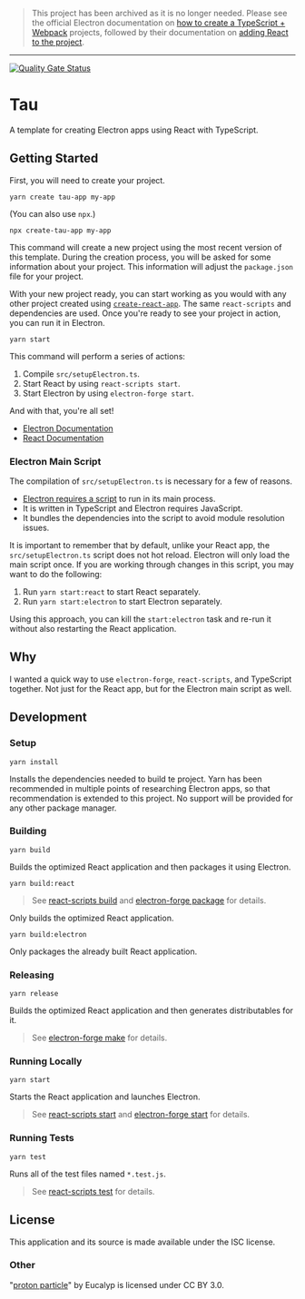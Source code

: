> This project has been archived as it is no longer needed. Please see the official Electron documentation on [how to create a TypeScript + Webpack](https://www.electronforge.io/templates/typescript-+-webpack-template) projects, followed by their documentation on [adding React to the project](https://www.electronforge.io/guides/framework-integration/react-with-typescript).
---
[![Quality Gate Status](https://sonarcloud.io/api/project_badges/measure?project=kherge_js.tau&metric=alert_status)](https://sonarcloud.io/dashboard?id=kherge_js.tau)

# Tau

A template for creating Electron apps using React with TypeScript.

## Getting Started

First, you will need to create your project.

    yarn create tau-app my-app

(You can also use `npx`.)

    npx create-tau-app my-app

This command will create a new project using the most recent version of this template. During the creation process, you will be asked for some information about your project. This information will adjust the `package.json` file for your project.

With your new project ready, you can start working as you would with any other project created using [`create-react-app`][]. The same `react-scripts` and dependencies are used. Once you're ready to see your project in action, you can run it in Electron.

    yarn start

This command will perform a series of actions:

1. Compile `src/setupElectron.ts`.
2. Start React by using `react-scripts start`.
3. Start Electron by using `electron-forge start`.

And with that, you're all set!

- [Electron Documentation](https://www.electronjs.org/docs)
- [React Documentation](https://reactjs.org/docs/getting-started.html)

### Electron Main Script

The compilation of `src/setupElectron.ts` is necessary for a few of reasons.

- [Electron requires a script][] to run in its main process.
- It is written in TypeScript and Electron requires JavaScript.
- It bundles the dependencies into the script to avoid module resolution issues.

It is important to remember that by default, unlike your React app, the `src/setupElectron.ts` script does not hot reload. Electron will only load the main script once. If you are working through changes in this script, you may want to do the following:

1. Run `yarn start:react` to start React separately.
2. Run `yarn start:electron` to start Electron separately.

Using this approach, you can kill the `start:electron` task and re-run it without also restarting the React application.

[`create-react-app`]: https://create-react-app.dev/
[electron requires a script]: https://www.electronjs.org/docs/tutorial/quick-start#main-and-renderer-processes

## Why

I wanted a quick way to use `electron-forge`, `react-scripts`, and TypeScript together. Not just for the React app, but for the Electron main script as well.

## Development

### Setup

    yarn install

Installs the dependencies needed to build te project. Yarn has been recommended in multiple points of researching Electron apps, so that recommendation is extended to this project. No support will be provided for any other package manager.

### Building

    yarn build

Builds the optimized React application and then packages it using Electron.

    yarn build:react

> See [react-scripts build][] and [electron-forge package][] for details.

Only builds the optimized React application.

    yarn build:electron

Only packages the already built React application.

[react-scripts build]: https://create-react-app.dev/docs/available-scripts/#npm-run-build
[electron-forge package]: https://www.electronforge.io/cli#package

### Releasing

    yarn release

Builds the optimized React application and then generates distributables for it.

> See [electron-forge make][] for details.

[electron-forge make]: https://www.electronforge.io/cli#make

### Running Locally

    yarn start

Starts the React application and launches Electron.

> See [react-scripts start][] and [electron-forge start][] for details.

[react-scripts start]: https://create-react-app.dev/docs/available-scripts/#npm-start
[electron-forge start]: https://www.electronforge.io/cli#start

### Running Tests

    yarn test

Runs all of the test files named `*.test.js`.

> See [react-scripts test][] for details.

[react-scripts test]: https://create-react-app.dev/docs/available-scripts/#npm-test

## License

This application and its source is made available under the ISC license.

### Other

"[proton particle](https://thenounproject.com/eucalyp/collection/nuclear-element-glyph/?i=2256984)" by Eucalyp is licensed under CC BY 3.0.
